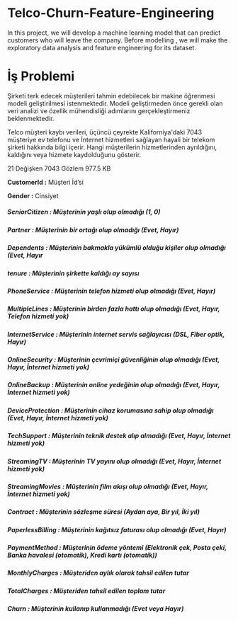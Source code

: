 # Telco-Churn-Feature-Engineering
In this project, we will develop a machine learning model that can predict customers who will leave the company. Before modelling , we will make the exploratory data analysis and feature engineering for its dataset.


# İş Problemi

 Şirketi terk edecek müşterileri tahmin edebilecek bir makine öğrenmesi modeli 
 geliştirilmesi istenmektedir. Modeli geliştirmeden önce gerekli olan veri analizi
 ve özellik mühendisliği adımlarını gerçekleştirmeniz beklenmektedir.

 Telco müşteri kaybı verileri, üçüncü çeyrekte Kaliforniya'daki 7043 müşteriye ev telefonu ve İnternet hizmetleri sağlayan hayali
 bir telekom şirketi hakkında bilgi içerir. Hangi müşterilerin hizmetlerinden ayrıldığını, kaldığını veya hizmete kaydolduğunu
 gösterir.

 21 Değişken 7043 Gözlem 977.5 KB

**CustomerId  :**  Müşteri İd’si

**Gender  :**  Cinsiyet

##### SeniorCitizen  :  Müşterinin yaşlı olup olmadığı (1, 0)
##### Partner  :  Müşterinin bir ortağı olup olmadığı (Evet, Hayır)
##### Dependents  :  Müşterinin bakmakla yükümlü olduğu kişiler olup olmadığı (Evet, Hayır
##### tenure  :  Müşterinin şirkette kaldığı ay sayısı
##### PhoneService  :  Müşterinin telefon hizmeti olup olmadığı (Evet, Hayır)
##### MultipleLines  :  Müşterinin birden fazla hattı olup olmadığı (Evet, Hayır, Telefon hizmeti yok)
##### InternetService  :  Müşterinin internet servis sağlayıcısı (DSL, Fiber optik, Hayır)
##### OnlineSecurity  :  Müşterinin çevrimiçi güvenliğinin olup olmadığı (Evet, Hayır, İnternet hizmeti yok)
##### OnlineBackup  :  Müşterinin online yedeğinin olup olmadığı (Evet, Hayır, İnternet hizmeti yok)
##### DeviceProtection  :  Müşterinin cihaz korumasına sahip olup olmadığı (Evet, Hayır, İnternet hizmeti yok)
##### TechSupport  :  Müşterinin teknik destek alıp almadığı (Evet, Hayır, İnternet hizmeti yok)
##### StreamingTV  :  Müşterinin TV yayını olup olmadığı (Evet, Hayır, İnternet hizmeti yok)
##### StreamingMovies  :  Müşterinin film akışı olup olmadığı (Evet, Hayır, İnternet hizmeti yok)
##### Contract  :  Müşterinin sözleşme süresi (Aydan aya, Bir yıl, İki yıl)
##### PaperlessBilling  :  Müşterinin kağıtsız faturası olup olmadığı (Evet, Hayır)
##### PaymentMethod  :  Müşterinin ödeme yöntemi (Elektronik çek, Posta çeki, Banka havalesi (otomatik), Kredi kartı (otomatik))
##### MonthlyCharges  :  Müşteriden aylık olarak tahsil edilen tutar
##### TotalCharges  :  Müşteriden tahsil edilen toplam tutar
##### Churn  :  Müşterinin kullanıp kullanmadığı (Evet veya Hayır)
